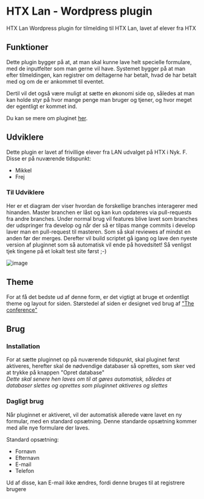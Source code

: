 # HTX Lan - Wordpress plugin
HTX Lan Wordpress plugin for tilmelding til HTX Lan, lavet af elever fra HTX

## Funktioner
Dette plugin bygger på at, at man skal kunne lave helt specielle formulare, med de inputfelter som man gerne vil have.
Systemet bygger på at man efter tilmeldingen, kan registrer om deltagerne har betalt, hvad de har betalt med og om de er ankommet til eventet.

Dertil vil det også være muligt at sætte en økonomi side op, således at man kan holde styr på hvor mange penge man bruger og tjener, og hvor meget der egentligt er kommet ind.

Du kan se mere om pluginet [her](https://htx-lan.github.io/wp-htxlan/pages#main-plugin-side).

## Udviklere
Dette plugin er lavet af frivillige elever fra LAN udvalget på HTX i Nyk. F.
<br>Disse er på nuværende tidspunkt:
- Mikkel
- Frej

### Til Udviklere
Her er et diagram der viser hvordan de forskellige branches interagerer med hinanden. Master branchen er låst og kan kun opdateres via pull-requests fra andre branches. Under normal brug vil features blive lavet som branches der udspringer fra develop og når der så er tilpas mange commits i develop laver man en pull-request til masteren. Som så skal reviewes af mindst en anden før der merges. Derefter vil build scriptet gå igang og lave den nyeste version af pluginnet som så automatisk vil ende på hovedsitet! Så venligst tjek tingene på et lokalt test site først ;-)

![image](https://cdn.discordapp.com/attachments/618321740757467147/748956668137570385/unknown.png)

## Theme
For at få det bedste ud af denne form, er det vigtigt at bruge et ordentligt theme og layout for siden.
Størstedel af siden er designet ved brug af ["The conference"](https://da.wordpress.org/themes/the-conference/)

## Brug
### Installation
For at sætte pluginnet op på nuværende tidspunkt, skal pluginet først aktiveres, herefter skal de nødvendige databaser så oprettes, som sker ved at trykke på knappen "Opret database"
<br> *Dette skal senere hen laves om til at gøres automatisk, således at databaser slettes og oprettes som pluginnet aktiveres og slettes*

### Dagligt brug
Når pluginnet er aktiveret, vil der automatisk allerede være lavet en ny formular, med en standard opsætning. Denne standarde opsætning kommer med alle nye formulare der laves. 

Standard opsætning:
- Fornavn
- Efternavn
- E-mail
- Telefon

Ud af disse, kan E-mail ikke ændres, fordi denne bruges til at registrere brugere
